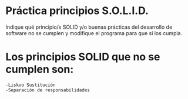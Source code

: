 # Práctica principios S.O.L.I.D.

Indique qué principio/s SOLID y/o buenas prácticas del desarrollo de software no se cumplen y modifique el programa para que sí los cumpla.


# Los principios SOLID que no se cumplen son:

	-Liskvo Sustitución
	-Separación de responsabilidades
	
